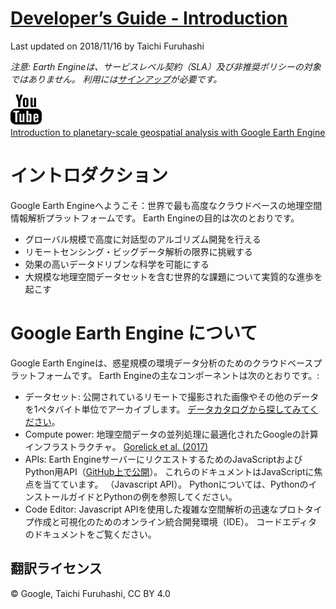 # [Developer’s Guide - Introduction](https://developers.google.com/earth-engine/)
Last updated on 2018/11/16 by Taichi Furuhashi

_注意: Earth Engineは、サービスレベル契約（SLA）及び非推奨ポリシーの対象ではありません。 利用には[サインアップ](https://signup.earthengine.google.com/)が必要です。_

<a href="https://youtu.be/4E6yQLoGO2o"><img src="https://github.com/googleearthengine/gee-manuals4jp/blob/master/assets/img/youtube-logo_626x626.jpg?raw=true" width="50"><br>
Introduction to planetary-scale geospatial analysis with Google Earth Engine</a>


# イントロダクション
Google Earth Engineへようこそ：世界で最も高度なクラウドベースの地理空間情報解析プラットフォームです。 Earth Engineの目的は次のとおりです。
* グローバル規模で高度に対話型のアルゴリズム開発を行える
* リモートセンシング・ビッグデータ解析の限界に挑戦する
* 効果の高いデータドリブンな科学を可能にする
* 大規模な地理空間データセットを含む世界的な課題について実質的な進歩を起こす

# Google Earth Engine について
Google Earth Engineは、惑星規模の環境データ分析のためのクラウドベースプラットフォームです。 Earth Engineの主なコンポーネントは次のとおりです。:
* データセット: 公開されているリモートで撮影された画像やその他のデータを1ペタバイト単位でアーカイブします。 [データカタログから探してみてください](https://developers.google.com/earth-engine/datasets/)。
* Compute power: 地理空間データの並列処理に最適化されたGoogleの計算インフラストラクチャ。 [Gorelick et al. (2017)](http://www.sciencedirect.com/science/article/pii/S0034425717302900)
* APIs: Earth EngineサーバーにリクエストするためのJavaScriptおよびPython用API（[GitHub上で公開](https://github.com/google/earthengine-api)）。 これらのドキュメントはJavaScriptに焦点を当てています。 （Javascript API）。 Pythonについては、PythonのインストールガイドとPythonの例を参照してください。
* Code Editor: Javascript APIを使用した複雑な空間解析の迅速なプロトタイプ作成と可視化のためのオンライン統合開発環境（IDE）。 コードエディタのドキュメントをご覧ください。


## 翻訳ライセンス
© Google, Taichi Furuhashi, CC BY 4.0
